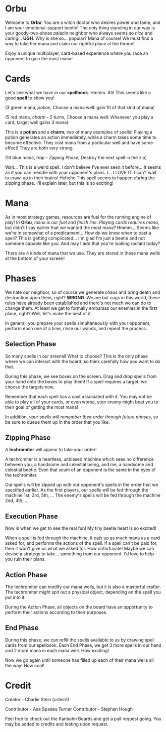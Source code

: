 # Orbu

Welcome to <b>Orbu</b>! 
You are a witch doctor who desires power and fame; and I am your emotional-support beetle!
The only thing standing in our way is your goody-two-shoes paladin neighbor who always seems so <i>nice</i> and <i>caring</i>... <b>UGH</b>.
Why is she so... popular? Mana of course! We must find a way to take her mana and claim our rightful place at the throne!

Enjoy a unique multiplayer, card-based experience where you race an opponent to gain the most mana!

# Cards

Let's see what we have in our **spellbook**. Hmmm. Ah!
This seems like a good **spell** to show you!

(3 green mana, *potion*, Choose a mana well: gain 10 of that kind of mana)

(5 red mana, *charm - 5 turns*, Choose a mana well: Whenever you play a card, target well gains 3 mana)

This is a **potion** and a **charm**, two of many examples of spells!
Playing a potion generates an action immediately, while a charm takes some time to become effective.
They cost mana from a particular well and have some effect! They are both very strong.

(10 blue mana, *trap - Zipping Phase*, Destroy the next spell in the zip)

Wait... This is a weird spell. I don't believe I've ever seen it before...
It seems as if you can meddle with your opponent's plans. I... I LOVE IT.
I can't wait to crawl up in their brains! Hehehe
This spell seems to happen *during* the zipping phase. I'll explain later, but this is so exciting!

# Mana
As in most strategy games, resources are fuel for the running engine of play! 
In <b>Orbu</b>, mana is our *fuel* and *finish line*.
*Playing cards requires mana*, but didn't I say earlier that we wanted the most mana?
Hmmm... Seems like we're in somewhat of a predicament...
How do we know when to cast a spell? This is getting complicated...
I'm glad I'm just a beetle and not someone capable like you. And may I add that you're looking radiant today?

There are 4 kinds of mana that we use. They are stored in these mana wells at the bottom of your screen!

# Phases

We hate our neighbor, so of course we generate chaos and bring death and destruction upon them, right?
<b>WRONG</b>.
We are but cogs in this world, these rules have already been established and there's not much we can do to change them.
At least we get to formally embarass our enemies in the first place, right? Well, let's make the best of it.

In general, you prepare your spells simultaneously with your opponent, perform each one at a time, rinse our wands, and repeat the process.

## Selection Phase

So many spells in our arsenal! What to choose?
This is the only phase where we can interact with the board, so think carefully how you want to do that.

During this phase, we see boxes on the screen. Drag and drop spells from your hand onto the boxes to play them!
If a spell requires a target, we choose the targets now.

Remember that each spell has a cost associated with it. 
You may not be able to play all of your cards, or even worse, your enemy might beat you to their goal of getting the most mana!

In addition, *your spells will remember their order through future phases*, so be sure to queue them up in the order that you like.

## Zipping Phase

A **techromiter** will appear to take your order!

A techromiter is a heartless, unbiased machine which sees no difference between you, a handsome and celestial being, and me, a handsome and celestial beetle. Even that scum of an opponent is the same in the eyes of the techromiter.

Our spells will be zipped up with our opponent's spells in the order that we specified earlier. As the first players, our spells will be fed through the machine 1st, 3rd, 5th, ...
The enemy's spells will be fed through the machine 2nd, 4th, ...

## Execution Phase

Now is when we get to see the real fun! My tiny beetle heart is so excited!

When a spell is fed through the machine, it eats up as much mana as a card asked for, and performs the actions of the spell. 
If a spell can't be paid for, then it won't give us what we asked for. 
How unfortunate! Maybe we can devise a strategy to take... something from our opponent. I'd love to help you ruin their plans.

## Action Phase

The techromiter can modify our mana wells, but it is also a masterful crafter.
The techromiter might spit out a physical object, depending on the spell you put into it.

During the Action Phase, all objects on the board have an opportunity to perform their actions according to their purposes.

## End Phase

During this phase, we can refill the spells available to us by drawing spell cards from our spellbook.
Each End Phase, we get 3 more spells in our hand and 2 more mana in each mana well.
How exciting!

Now we go again until someone has filled up each of their mana wells all the way! How cool!

# Credit
Creator - Charlie Stein (cstein1)

Contributor - Asa Spades Turner
Contributor - Stephen Hough

Feel free to check out the Kanbahn Boards and get a pull request going.
You may be added to credits and testing upon request.

